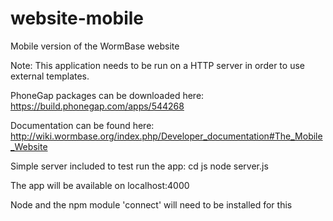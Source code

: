 website-mobile
==============

Mobile version of the WormBase website


Note: This application needs to be run on a HTTP server in order to use external templates.

PhoneGap packages can be downloaded here: 
https://build.phonegap.com/apps/544268

Documentation can be found here:
http://wiki.wormbase.org/index.php/Developer_documentation#The_Mobile_Website

Simple server included to test run the app:
    cd js
    node server.js

The app will be available on localhost:4000

Node and the npm module 'connect' will need to be installed for this

